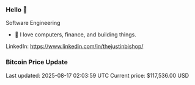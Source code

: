### Hello 🤙  

Software Engineering

- 🔭 I love computers, finance, and building things.
  
LinkedIn: https://www.linkedin.com/in/thejustinbishop/  




















































































































































































































































































































































































































































































































































































































































































































































































































































































































































































### Bitcoin Price Update
Last updated: 2025-08-17 02:03:59 UTC
Current price: $117,536.00 USD
